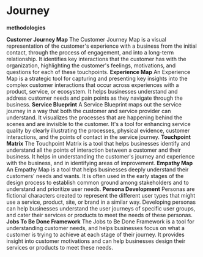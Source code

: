 # Journey

**methodologies**

**Customer Journey Map**
The Customer Journey Map is a visual representation of the customer's experience with a business from the initial contact, through the process of engagement, and into a long-term relationship. It identifies key interactions that the customer has with the organization, highlighting the customer's feelings, motivations, and questions for each of these touchpoints.
**Experience Map**
An Experience Map is a strategic tool for capturing and presenting key insights into the complex customer interactions that occur across experiences with a product, service, or ecosystem. It helps businesses understand and address customer needs and pain points as they navigate through the business.
**Service Blueprint**
A Service Blueprint maps out the service journey in a way that both the customer and service provider can understand. It visualizes the processes that are happening behind the scenes and are invisible to the customer. It's a tool for enhancing service quality by clearly illustrating the processes, physical evidence, customer interactions, and the points of contact in the service journey.
**Touchpoint Matrix**
The Touchpoint Matrix is a tool that helps businesses identify and understand all the points of interaction between a customer and their business. It helps in understanding the customer's journey and experience with the business, and in identifying areas of improvement.
**Empathy Map**
An Empathy Map is a tool that helps businesses deeply understand their customers' needs and wants. It is often used in the early stages of the design process to establish common ground among stakeholders and to understand and prioritize user needs.
**Persona Development**
Personas are fictional characters created to represent the different user types that might use a service, product, site, or brand in a similar way. Developing personas can help businesses understand the user journeys of specific user groups, and cater their services or products to meet the needs of these personas.
**Jobs To Be Done Framework**
The Jobs to Be Done Framework is a tool for understanding customer needs, and helps businesses focus on what a customer is trying to achieve at each stage of their journey. It provides insight into customer motivations and can help businesses design their services or products to meet these needs.